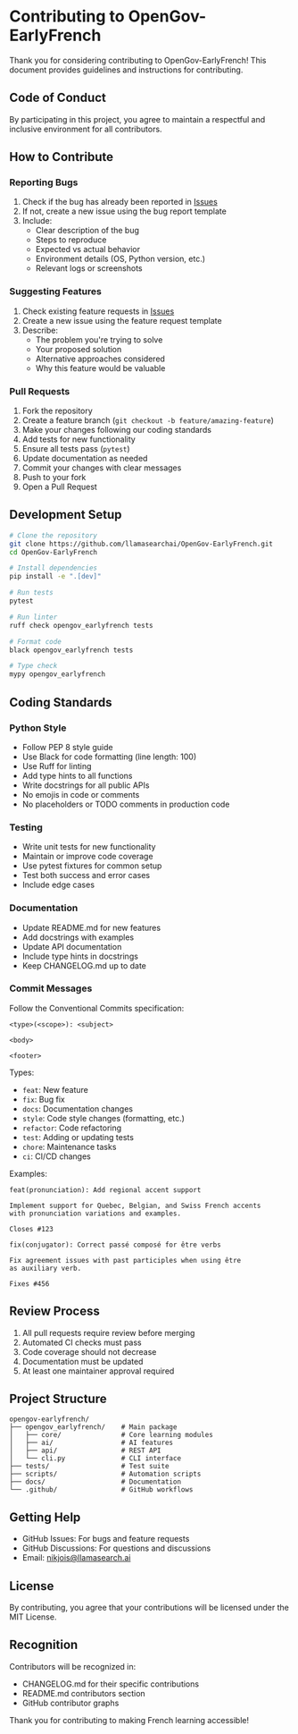 # Contributing to OpenGov-EarlyFrench

Thank you for considering contributing to OpenGov-EarlyFrench! This document provides guidelines and instructions for contributing.

## Code of Conduct

By participating in this project, you agree to maintain a respectful and inclusive environment for all contributors.

## How to Contribute

### Reporting Bugs

1. Check if the bug has already been reported in [Issues](https://github.com/llamasearchai/OpenGov-EarlyFrench/issues)
2. If not, create a new issue using the bug report template
3. Include:
   - Clear description of the bug
   - Steps to reproduce
   - Expected vs actual behavior
   - Environment details (OS, Python version, etc.)
   - Relevant logs or screenshots

### Suggesting Features

1. Check existing feature requests in [Issues](https://github.com/llamasearchai/OpenGov-EarlyFrench/issues)
2. Create a new issue using the feature request template
3. Describe:
   - The problem you're trying to solve
   - Your proposed solution
   - Alternative approaches considered
   - Why this feature would be valuable

### Pull Requests

1. Fork the repository
2. Create a feature branch (`git checkout -b feature/amazing-feature`)
3. Make your changes following our coding standards
4. Add tests for new functionality
5. Ensure all tests pass (`pytest`)
6. Update documentation as needed
7. Commit your changes with clear messages
8. Push to your fork
9. Open a Pull Request

## Development Setup

```bash
# Clone the repository
git clone https://github.com/llamasearchai/OpenGov-EarlyFrench.git
cd OpenGov-EarlyFrench

# Install dependencies
pip install -e ".[dev]"

# Run tests
pytest

# Run linter
ruff check opengov_earlyfrench tests

# Format code
black opengov_earlyfrench tests

# Type check
mypy opengov_earlyfrench
```

## Coding Standards

### Python Style

- Follow PEP 8 style guide
- Use Black for code formatting (line length: 100)
- Use Ruff for linting
- Add type hints to all functions
- Write docstrings for all public APIs
- No emojis in code or comments
- No placeholders or TODO comments in production code

### Testing

- Write unit tests for new functionality
- Maintain or improve code coverage
- Use pytest fixtures for common setup
- Test both success and error cases
- Include edge cases

### Documentation

- Update README.md for new features
- Add docstrings with examples
- Update API documentation
- Include type hints in docstrings
- Keep CHANGELOG.md up to date

### Commit Messages

Follow the Conventional Commits specification:

```
<type>(<scope>): <subject>

<body>

<footer>
```

Types:
- `feat`: New feature
- `fix`: Bug fix
- `docs`: Documentation changes
- `style`: Code style changes (formatting, etc.)
- `refactor`: Code refactoring
- `test`: Adding or updating tests
- `chore`: Maintenance tasks
- `ci`: CI/CD changes

Examples:
```
feat(pronunciation): Add regional accent support

Implement support for Quebec, Belgian, and Swiss French accents
with pronunciation variations and examples.

Closes #123
```

```
fix(conjugator): Correct passé composé for être verbs

Fix agreement issues with past participles when using être
as auxiliary verb.

Fixes #456
```

## Review Process

1. All pull requests require review before merging
2. Automated CI checks must pass
3. Code coverage should not decrease
4. Documentation must be updated
5. At least one maintainer approval required

## Project Structure

```
opengov-earlyfrench/
├── opengov_earlyfrench/    # Main package
│   ├── core/               # Core learning modules
│   ├── ai/                 # AI features
│   ├── api/                # REST API
│   └── cli.py              # CLI interface
├── tests/                  # Test suite
├── scripts/                # Automation scripts
├── docs/                   # Documentation
└── .github/                # GitHub workflows
```

## Getting Help

- GitHub Issues: For bugs and feature requests
- GitHub Discussions: For questions and discussions
- Email: nikjois@llamasearch.ai

## License

By contributing, you agree that your contributions will be licensed under the MIT License.

## Recognition

Contributors will be recognized in:
- CHANGELOG.md for their specific contributions
- README.md contributors section
- GitHub contributor graphs

Thank you for contributing to making French learning accessible!
